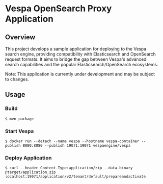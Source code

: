 Vespa OpenSearch Proxy Application
==================================

## Overview

This project develops a sample application for deploying to the Vespa search engine, providing compatibility with Elasticsearch and OpenSearch request formats.
It aims to bridge the gap between Vespa's advanced search capabilities and the popular Elasticsearch/OpenSearch ecosystems.

Note: This application is currently under development and may be subject to changes.

## Usage

### Build

```
$ mvn package
```

### Start Vespa

```
$ docker run --detach --name vespa --hostname vespa-container --publish 8080:8080 --publish 19071:19071 vespaengine/vespa
```

### Deploy Application

```
$ curl --header Content-Type:application/zip --data-binary @target/application.zip localhost:19071/application/v2/tenant/default/prepareandactivate
```

